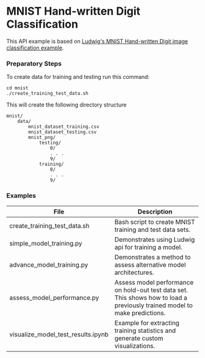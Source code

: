 # MNIST Hand-written Digit Classification

This API example is based on [Ludwig's MNIST Hand-written Digit image classification example](https://ludwig-ai.github.io/ludwig-docs/examples/#image-classification-mnist). 

### Preparatory Steps
To create data for training and testing run this command:
```
cd mnist
./create_training_test_data.sh
```

This will create the following directory structure
```
mnist/
    data/
        mnist_dataset_training.csv
        mnist_dataset_testing.csv
        mnist_png/
            testing/
                0/
                . . .
                9/
            training/
                0/
                . . .
                9/
```

### Examples
|File|Description|
|----|-----------|
|create_training_test_data.sh|Bash script to create MNIST training and test data sets.|
|simple_model_training.py|Demonstrates using Ludwig api for training a model.|
|advance_model_training.py|Demonstrates a method to assess alternative model architectures.|
|assess_model_performance.py|Assess model performance on hold-out test data set.  This shows how to load a previously trained model to make predictions.|
|visualize_model_test_results.ipynb|Example for extracting training statistics and generate custom visualizations.|

